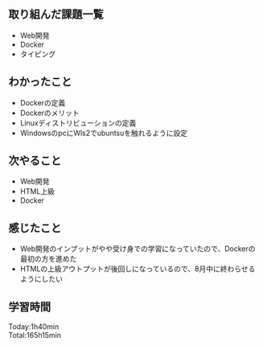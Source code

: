 ## 取り組んだ課題一覧
- Web開発
- Docker
- タイピング
## わかったこと
- Dockerの定義
- Dockerのメリット
- Linuxディストリビューションの定義
- WindowsのpcにWls2でubuntsuを触れるように設定
## 次やること
- Web開発
- HTML上級
- Docker
## 感じたこと
- Web開発のインプットがやや受け身での学習になっていたので、Dockerの最初の方を進めた
- HTMLの上級アウトプットが後回しになっているので、8月中に終わらせるようにしたい
## 学習時間
Today:1h40min  
Total:165h15min  
